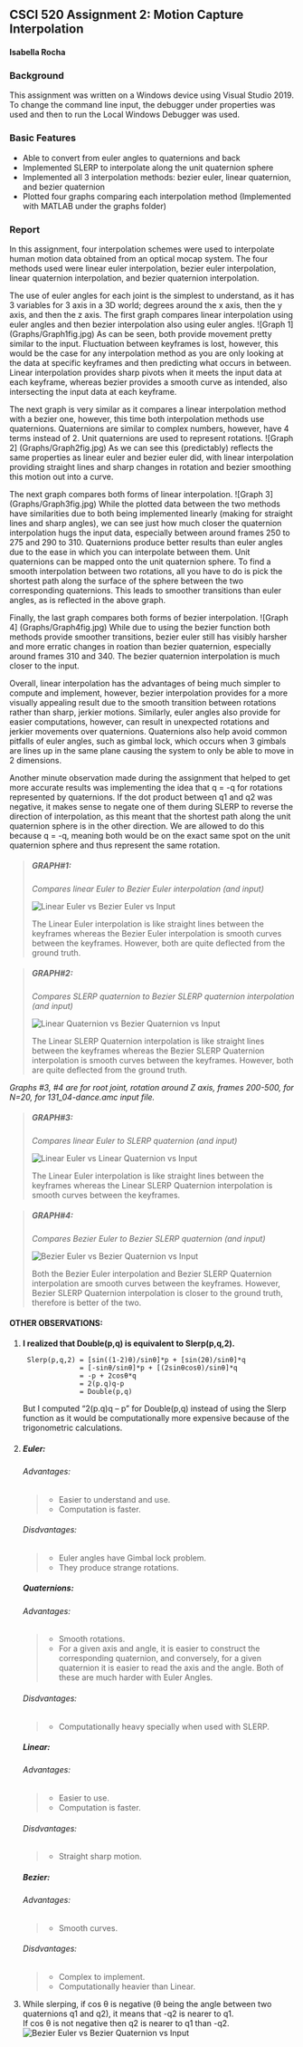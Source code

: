 ## **CSCI 520 Assignment 2: Motion Capture Interpolation**  
#### Isabella Rocha

### **Background**
This assignment was written on a Windows device using Visual Studio 2019. To change the command line input, the debugger under properties was used and then to run the Local Windows Debugger was used.

### **Basic Features**
* Able to convert from euler angles to quaternions and back
* Implemented SLERP to interpolate along the unit quaternion sphere
* Implemented all 3 interpolation methods: bezier euler, linear quaternion, and bezier quaternion
* Plotted four graphs comparing each interpolation method (Implemented with MATLAB under the graphs folder)

### **Report**

In this assignment, four interpolation schemes were used to interpolate human motion data obtained from an optical mocap system. The four methods used were linear euler interpolation, bezier euler interpolation, linear quaternion interpolation, and bezier quaternion interpolation.

The use of euler angles for each joint is the simplest to understand, as it has 3 variables for 3 axis in a 3D world; degrees around the x axis, then the y axis, and then the z axis. The first graph compares linear interpolation using euler angles and then bezier interpolation also using euler angles.
![Graph 1] (Graphs/Graph1fig.jpg)
As can be seen, both provide movement pretty similar to the input. Fluctuation between keyframes is lost, however, this would be the case for any interpolation method as you are only looking at the data at specific keyframes and then predicting what occurs in between. Linear interpolation provides sharp pivots when it meets the input data at each keyframe, whereas bezier provides a smooth curve as intended, also intersecting the input data at each keyframe.

The next graph is very similar as it compares a linear interpolation method with a bezier one, however, this time both interpolation methods use quaternions. Quaternions are similar to complex numbers, however, have 4 terms instead of 2. Unit quaternions are used to represent rotations.
![Graph 2] (Graphs/Graph2fig.jpg)
As we can see this (predictably) reflects the same properties as linear euler and bezier euler did, with linear interpolation providing straight lines and sharp changes in rotation and bezier smoothing this motion out into a curve.

The next graph compares both forms of linear interpolation.
![Graph 3] (Graphs/Graph3fig.jpg)
While the plotted data between the two methods have similarities due to both being implemented linearly (making for straight lines and sharp angles), we can see just how much closer the quaternion interpolation hugs the input data, especially between around frames 250 to 275 and 290 to 310. Quaternions produce better results than euler angles due to the ease in which you can interpolate between them. Unit quaternions can be mapped onto the unit quaternion sphere. To find a smooth interpolation between two rotations, all you have to do is pick the shortest path along the surface of the sphere between the two corresponding quaternions. This leads to smoother transitions than euler angles, as is reflected in the above graph.

Finally, the last graph compares both forms of bezier interpolation.
![Graph 4] (Graphs/Graph4fig.jpg)
While due to using the bezier function both methods provide smoother transitions, bezier euler still has visibly harsher and more erratic changes in roation than bezier quaternion, especially around frames 310 and 340. The bezier quaternion interpolation is much closer to the input.

Overall, linear interpolation has the advantages of being much simpler to compute and implement, however, bezier interpolation provides for a more visually appealing result due to the smooth transition between rotations rather than sharp, jerkier motions. Similarly, euler angles also provide for easier computations, however, can result in unexpected rotations and jerkier movements over quaternions. Quaternions also help avoid common pitfalls of euler angles, such as gimbal lock, which occurs when 3 gimbals are lines up in the same plane causing the system to only be able to move in 2 dimensions.

Another minute observation made during the assignment that helped to get more accurate results was implementing the idea that q = -q for rotations represented by quaternions. If the dot product between q1 and q2 was negative, it makes sense to negate one of them during SLERP to reverse the direction of interpolation, as this meant that the shortest path along the unit quaternion sphere is in the other direction. We are allowed to do this because q = -q, meaning both would be on the exact same spot on the unit quaternion sphere and thus represent the same rotation.

> ##### *GRAPH#1:*
> *Compares linear Euler to Bezier Euler interpolation (and input)*  
>
> ![Linear Euler vs Bezier Euler vs Input](images/P11.png)  
>
> The Linear Euler interpolation is like straight lines between the keyframes whereas the Bezier Euler interpolation is smooth curves between the keyframes. However, both are quite deflected from the ground truth.  

> ##### *GRAPH#2:*
> *Compares SLERP quaternion to Bezier SLERP quaternion interpolation (and input)*  
>
> ![Linear Quaternion vs Bezier Quaternion vs Input](images/P12.png)  
>
> The Linear SLERP Quaternion interpolation is like straight lines between the keyframes whereas the Bezier SLERP Quaternion interpolation is smooth curves between the keyframes. However, both are quite deflected from the ground truth.  

*Graphs #3, #4 are for root joint, rotation around Z axis, frames 200-500, for N=20, for 131_04-dance.amc input file.*  

> ##### *GRAPH#3:*
> *Compares linear Euler to SLERP quaternion (and input)*  
>
> ![Linear Euler vs Linear Quaternion vs Input](images/P13.png)  
>
> The Linear Euler interpolation is like straight lines between the keyframes whereas the Linear SLERP Quaternion interpolation is smooth curves between the keyframes.  

> ##### *GRAPH#4:*
> *Compares Bezier Euler to Bezier SLERP quaternion (and input)*  
>
> ![Bezier Euler vs Bezier Quaternion vs Input](images/P14.png)  
>
> Both the Bezier Euler interpolation and Bezier SLERP Quaternion interpolation are smooth curves between the keyframes. However, Bezier SLERP Quaternion interpolation is closer to the ground truth, therefore is better of the two.  

#### OTHER OBSERVATIONS:
1. **I realized that Double(p,q) is equivalent to Slerp(p,q,2).**  

        Slerp(p,q,2) = [sin⁡((1-2)θ)/sin⁡θ]*p + [sin⁡(2θ)/sin⁡θ]*q  
                     = [-sinθ/sin⁡θ]*p + [(2sin⁡θcos⁡θ)/sin⁡θ]*q  
                     = -p + 2cos⁡θ*q  
                     = 2(p.q)q-p  
                     = Double(p,q)  
    But I computed “2(p.q)q – p” for Double(p,q) instead of using the Slerp function as it would be computationally more expensive because of the trigonometric calculations.  
2. ##### **Euler:**  
    ###### *Advantages:*  
    > - Easier to understand and use.  
    > - Computation is faster.  

    ###### *Disdvantages:*  
    > - Euler angles have Gimbal lock problem.  
    > - They produce strange rotations.  

    ##### **Quaternions:**  
    ###### *Advantages:*  
    > - Smooth rotations.  
    > - For a given axis and angle, it is easier to construct the corresponding quaternion, and conversely, for a given quaternion it is easier to read the axis and the angle. Both of these are much harder with Euler Angles.  

    ###### *Disdvantages:*  
    > - Computationally heavy specially when used with SLERP.  

    ##### **Linear:**
    ###### *Advantages:*  
    > - Easier to use.  
    > - Computation is faster.  

    ###### *Disdvantages:*  
    > - Straight sharp motion.  

    ##### **Bezier:**
    ###### *Advantages:*  
    > - Smooth curves.

    ###### *Disdvantages:*  
    > - Complex to implement.
    > - Computationally heavier than Linear.  
3. While slerping, if cos θ is negative (θ being the angle between two quaternions q1 and q2), it means that -q2 is nearer to q1.  
If cos θ is not negative then q2 is nearer to q1 than -q2.  
![Bezier Euler vs Bezier Quaternion vs Input](images/P15.png)  
